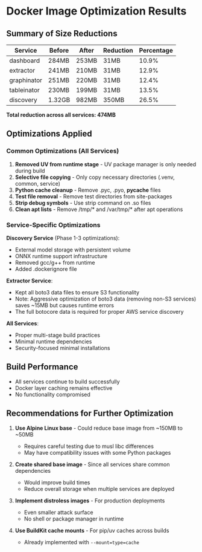 # Docker Image Optimization Results

## Summary of Size Reductions

| Service     | Before | After | Reduction | Percentage |
| ----------- | ------ | ----- | --------- | ---------- |
| dashboard   | 284MB  | 253MB | 31MB      | 10.9%      |
| extractor   | 241MB  | 210MB | 31MB      | 12.9%      |
| graphinator | 251MB  | 220MB | 31MB      | 12.4%      |
| tableinator | 230MB  | 199MB | 31MB      | 13.5%      |
| discovery   | 1.32GB | 982MB | 350MB     | 26.5%      |

**Total reduction across all services: 474MB**

## Optimizations Applied

### Common Optimizations (All Services)

1. **Removed UV from runtime stage** - UV package manager is only needed during build
1. **Selective file copying** - Only copy necessary directories (.venv, common, service)
1. **Python cache cleanup** - Remove .pyc, .pyo, __pycache__ files
1. **Test file removal** - Remove test directories from site-packages
1. **Strip debug symbols** - Use strip command on .so files
1. **Clean apt lists** - Remove /tmp/\* and /var/tmp/\* after apt operations

### Service-Specific Optimizations

**Discovery Service** (Phase 1-3 optimizations):

- External model storage with persistent volume
- ONNX runtime support infrastructure
- Removed gcc/g++ from runtime
- Added .dockerignore file

**Extractor Service**:

- Kept all boto3 data files to ensure S3 functionality
- Note: Aggressive optimization of boto3 data (removing non-S3 services) saves ~15MB but causes runtime errors
- The full botocore data is required for proper AWS service discovery

**All Services**:

- Proper multi-stage build practices
- Minimal runtime dependencies
- Security-focused minimal installations

## Build Performance

- All services continue to build successfully
- Docker layer caching remains effective
- No functionality compromised

## Recommendations for Further Optimization

1. **Use Alpine Linux base** - Could reduce base image from ~150MB to ~50MB

   - Requires careful testing due to musl libc differences
   - May have compatibility issues with some Python packages

1. **Create shared base image** - Since all services share common dependencies

   - Would improve build times
   - Reduce overall storage when multiple services are deployed

1. **Implement distroless images** - For production deployments

   - Even smaller attack surface
   - No shell or package manager in runtime

1. **Use BuildKit cache mounts** - For pip/uv caches across builds

   - Already implemented with `--mount=type=cache`
